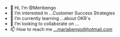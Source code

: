 - 👋 Hi, I’m @Meribengo
- 👀 I’m interested in ...Customer Success Strategies
- 🌱 I’m currently learning ...about OKR´s
- 💞️ I’m looking to collaborate on ...
- 📫 How to reach me ...mariabengo@hotmail.com

<!---
Meribengo/Meribengo is a ✨ special ✨ repository because its `README.md` (this file) appears on your GitHub profile.
You can click the Preview link to take a look at your changes.
--->
